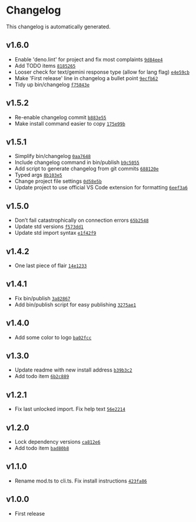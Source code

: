 # Changelog

This changelog is automatically generated.

## v1.6.0

- Enable 'deno.lint' for project and fix most complaints [`9d84ee4`](../../commit/9d84ee4ac462d64edf269932527af3578005ca8e)
- Add TODO items [`8185265`](../../commit/8185265fddccfa324c40919b2a50cc70c5b1245a)
- Looser check for text/gemini response type (allow for lang flag) [`e4e59cb`](../../commit/e4e59cb22205d842fb0bd7979a19e9255a62c3ef)
- Make 'First release' line in changelog a bullet point [`9ecfb62`](../../commit/9ecfb6253836f6b674ac7250b163d1565bc9ff00)
- Tidy up bin/changelog [`f75843e`](../../commit/f75843efeb4e34ba616aa8bc7f39295bffe99668)

## v1.5.2

- Re-enable changelog commit [`b883e55`](../../commit/b883e55b6b1ba394c99c75d7f0ee6759c9bff60e)
- Make install command easier to copy [`175e99b`](../../commit/175e99b95f2fd7606098f196241696880679b222)

## v1.5.1

- Simplify bin/changelog [`0aa7648`](../../commit/0aa76483b770dc19fa6f4103ed9e1f0f2f40fa15)
- Include changelog command in bin/publish [`b9c5055`](../../commit/b9c5055b9b7db8103f1746915e0bbd5e4c87d29f)
- Add script to generate changelog from git commits [`688120e`](../../commit/688120e3f62238921fadb28741c75444c419417f)
- Typed args [`8b103e5`](../../commit/8b103e56ad4e3382455893e4a1ee7f458a4bf069)
- Change project file settings [`0d58e5b`](../../commit/0d58e5ba9f0108f16ab910eefbcf7d57bc2618ae)
- Update project to use official VS Code extension for formatting [`6eef3a6`](../../commit/6eef3a6d8116899c09905d9f524de8a246d0626e)

## v1.5.0

- Don’t fail catastrophically on connection errors [`65b2548`](../../commit/65b25482c7a2c94e5f148208d6dc044db3a65b74)
- Update std versions [`f573dd1`](../../commit/f573dd11c1695bf250d829175a6d81c3fa2c2422)
- Update std import syntax [`e1f42f9`](../../commit/e1f42f921e0fda589666531555308fefc7c2404d)

## v1.4.2

- One last piece of flair [`14e1233`](../../commit/14e123367fcd2082f49078ba82d7f9ad573460ae)

## v1.4.1

- Fix bin/publish [`3a82867`](../../commit/3a8286745098a67c1e3b1aad941662f230f0d49a)
- Add bin/publish script for easy publishing [`3275ae1`](../../commit/3275ae1f810c76ab56d0164f6461431b6a6517e0)

## v1.4.0

- Add some color to logo [`ba02fcc`](../../commit/ba02fcc78fc72df1b1c00fe783a58c86d888fdda)

## v1.3.0

- Update readme with new install address [`b39b3c2`](../../commit/b39b3c254aabf929e562eabb9ff4cd18124c2351)
- Add todo item [`6b2c889`](../../commit/6b2c889b3d0258809feb885dbcb2393830e0e3b6)

## v1.2.1

- Fix last unlocked import. Fix help text [`56e2214`](../../commit/56e22145daec1ebacb34b3f46bcc90a99139c517)

## v1.2.0

- Lock dependency versions [`ca812e6`](../../commit/ca812e6c89d8e9b4a0a84aaf622b03c8ae74e9bc)
- Add todo item [`bad80b8`](../../commit/bad80b8a1f3e0f9d4e7dea9e5483db938699fe0c)

## v1.1.0

- Rename mod.ts to cli.ts. Fix install instructions [`423fa86`](../../commit/423fa86780e7b8f6bd95fe44950619c8ae96a7a0)

## v1.0.0

- First release
